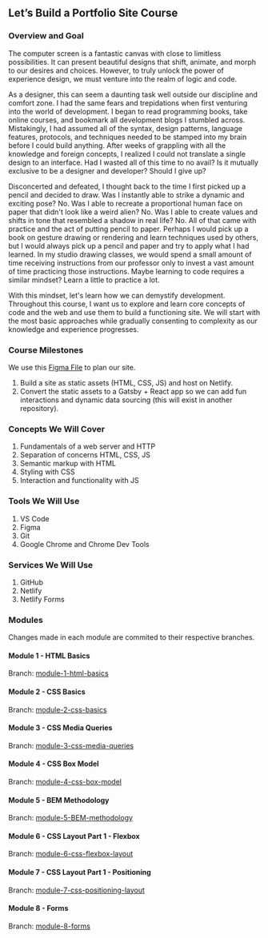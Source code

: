 ## Let’s Build a Portfolio Site Course

### Overview and Goal

The computer screen is a fantastic canvas with close to limitless possibilities. It can present beautiful designs that shift, animate, and morph to our desires and choices. However, to truly unlock the power of experience design, we must venture into the realm of logic and code.

As a designer, this can seem a daunting task well outside our discipline and comfort zone. I had the same fears and trepidations when first venturing into the world of development. I began to read programming books, take online courses, and bookmark all development blogs I stumbled across. Mistakingly, I had assumed all of the syntax, design patterns, language features, protocols, and techniques needed to be stamped into my brain before I could build anything. After weeks of grappling with all the knowledge and foreign concepts, I realized I could not translate a single design to an interface. Had I wasted all of this time to no avail? Is it mutually exclusive to be a designer and developer? Should I give up?

Disconcerted and defeated, I thought back to the time I first picked up a pencil and decided to draw. Was I instantly able to strike a dynamic and exciting pose? No. Was I able to recreate a proportional human face on paper that didn't look like a weird alien? No. Was I able to create values and shifts in tone that resembled a shadow in real life? No. All of that came with practice and the act of putting pencil to paper. Perhaps I would pick up a book on gesture drawing or rendering and learn techniques used by others, but I would always pick up a pencil and paper and try to apply what I had learned. In my studio drawing classes, we would spend a small amount of time receiving instructions from our professor only to invest a vast amount of time practicing those instructions. Maybe learning to code requires a similar mindset? Learn a little to practice a lot.

With this mindset, let's learn how we can demystify development. Throughout this course, I want us to explore and learn core concepts of code and the web and use them to build a functioning site. We will start with the most basic approaches while gradually consenting to complexity as our knowledge and experience progresses.

### Course Milestones

We use this [Figma File](https://www.figma.com/file/noEnNgyrvsZg9Zeibo5rwD/Portfolio-Workshop?node-id=167%3A0) to plan our site.

1. Build a site as static assets (HTML, CSS, JS) and host on Netlify.
1. Convert the static assets to a Gatsby + React app so we can add fun interactions and dynamic data sourcing (this will exist in another repository).

### Concepts We Will Cover

1. Fundamentals of a web server and HTTP
1. Separation of concerns HTML, CSS, JS
1. Semantic markup with HTML
1. Styling with CSS
1. Interaction and functionality with JS

### Tools We Will Use

1. VS Code
1. Figma
1. Git
1. Google Chrome and Chrome Dev Tools

### Services We Will Use

1. GitHub
1. Netlify
1. Netlify Forms

### Modules

Changes made in each module are commited to their respective branches.

#### Module 1 - HTML Basics

Branch: [module-1-html-basics](https://github.com/natestormer/portfolio-course-static/tree/module-1-html-basics)

#### Module 2 - CSS Basics

Branch: [module-2-css-basics](https://github.com/natestormer/portfolio-course-static/tree/module-2-css-basics)

#### Module 3 - CSS Media Queries

Branch: [module-3-css-media-queries](https://github.com/natestormer/portfolio-course-static/tree/module-3-css-media-queries)

#### Module 4 - CSS Box Model

Branch: [module-4-css-box-model](https://github.com/natestormer/portfolio-course-static/tree/module-4-css-box-model)

#### Module 5 - BEM Methodology

Branch: [module-5-BEM-methodology](https://github.com/natestormer/portfolio-course-static/tree/module-5-BEM-methodology)

#### Module 6 - CSS Layout Part 1 - Flexbox

Branch: [module-6-css-flexbox-layout](https://github.com/natestormer/portfolio-course-static/tree/module-6-css-flexbox-layout)

#### Module 7 - CSS Layout Part 1 - Positioning

Branch: [module-7-css-positioning-layout](https://github.com/natestormer/portfolio-course-static/tree/module-7-css-positioning-layout)

#### Module 8 - Forms

Branch: [module-8-forms](https://github.com/natestormer/portfolio-course-static/tree/module-8-forms)
